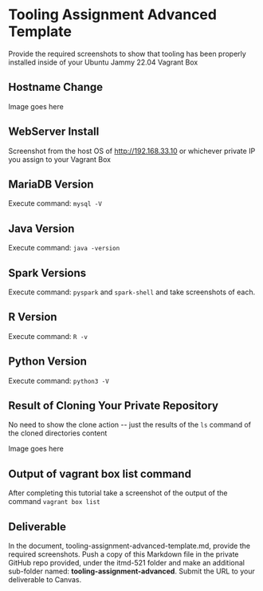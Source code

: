 # Tooling Assignment Advanced Template

Provide the required screenshots to show that tooling has been properly installed inside of your Ubuntu Jammy 22.04 Vagrant Box

## Hostname Change

Image goes here

## WebServer Install

Screenshot from the host OS of http://192.168.33.10 or whichever private IP you assign to your Vagrant Box

## MariaDB Version

Execute command: `mysql -V`

## Java Version

Execute command: `java -version`

## Spark Versions

Execute command: `pyspark` and `spark-shell` and take screenshots of each.

## R Version

Execute command: `R -v`

## Python Version

Execute command: `python3 -V`

## Result of Cloning Your Private Repository

No need to show the clone action -- just the results of the `ls` command of the cloned directories content

Image goes here

## Output of vagrant box list command

After completing this tutorial take a screenshot of the output of the command ```vagrant box list```

## Deliverable

In the document, tooling-assignment-advanced-template.md, provide the required screenshots. Push a copy of this Markdown file in the private GitHub repo provided, under the itmd-521 folder and make an additional sub-folder named: **tooling-assignment-advanced**.  Submit the URL to your deliverable to Canvas.
